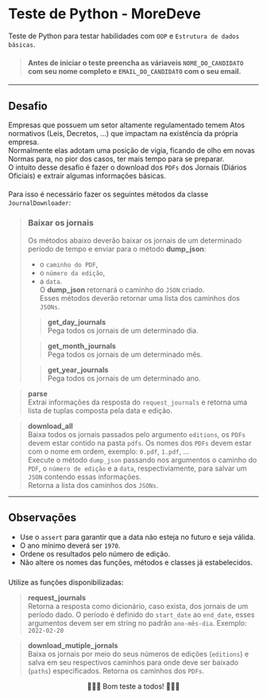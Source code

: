 # Teste de Python - MoreDeve
Teste de Python para testar habilidades com `OOP` e `Estrutura de dados básicas`.
> #### Antes de iniciar o teste preencha as váriaveis `NOME_DO_CANDIDATO` com seu nome completo e `EMAIL_DO_CANDIDATO` com o seu email.
---
## Desafio
Empresas que possuem um setor altamente regulamentado temem Atos normativos (Leis, Decretos, ...) que impactam na existência da própria empresa. \
Normalmente elas adotam uma posição de vigia, ficando de olho em novas Normas para, no pior dos casos, ter mais tempo para se preparar. \
O intuito desse desafio é fazer o download dos `PDFs` dos Jornais (Diários Oficiais) e extrair algumas informações básicas. 
####
Para isso é necessário fazer os seguintes métodos da classe `JournalDownloader`:
> ### Baixar os jornais
> Os métodos abaixo deverão baixar os jornais de um determinado período de tempo e enviar para o método **dump_json**:
> * o `caminho do PDF`,
> * o `número da edição`,
> * a `data`. \
> O **dump_json** retornará o caminho do `JSON` criado. \
> Esses métodos deverão retornar uma lista dos caminhos dos `JSONs`.
> > **get_day_journals** \
> Pega todos os jornais de um determinado dia. 
> 
> > **get_month_journals** \
> Pega todos os jornais de um determinado mês.
> 
> > **get_year_journals**\
> Pega todos os jornais de um determinado ano.
 
> **parse** \
Extrai informações da resposta do `request_journals` e retorna uma lista de tuplas composta pela data e edição.

> **download_all** \
Baixa todos os jornais passados pelo argumento `editions`, os `PDFs` devem estar contido na pasta `pdfs`.
> Os nomes dos `PDFs` devem estar com o nome em ordem, exemplo: `0.pdf`, `1.pdf`, ...\
> Execute o método `dump_json` passando nos argumentos o caminho do `PDF`, o `número de edição` e a `data`, respectiviamente, para salvar um `JSON` contendo essas informações.\
> Retorna a lista dos caminhos dos `JSONs`.
---
## Observações
* Use o `assert` para garantir que a data não esteja no futuro e seja válida. 
* O ano mínimo deverá ser `1970`.
* Ordene os resultados pelo número de edição.
* Não altere os nomes das funções, métodos e classes já estabelecidos. 
###
Utilize as funções disponibilizadas:

> **request_journals** \
Retorna a resposta como dicionário, caso exista, dos jornais de um período dado.
> O período é definido do `start_date` ao `end_date`, esses argumentos devem ser em string no padrão `ano-mês-dia`.
> Exemplo: `2022-02-20`

> **download_mutiple_jornals** \
Baixa os jornais por meio do seus números de edições (`editions`) e salva em seu respectivos caminhos para onde deve ser baixado (`paths`) especificados.
> Retorna os caminhos dos `PDFs`.

<center>💜💜💜 Bom teste a todos! 💜💜💜</center>
